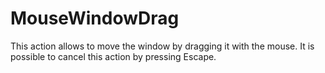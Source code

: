 # MouseWindowDrag #
This action allows to move the window by dragging it with the mouse. It is possible to cancel this action by pressing Escape.